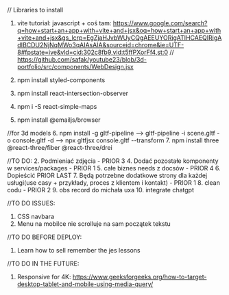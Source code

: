// Libraries to install
1. vite tutorial: javascript + coś tam: https://www.google.com/search?q=how+start+an+app+with+vite+and+jsx&oq=how+start+an+app+with+vite+and+jsx&gs_lcrp=EgZjaHJvbWUyCQgAEEUYORigATIHCAEQIRigAdIBCDU2NjNqMWo3qAIAsAIA&sourceid=chrome&ie=UTF-8#fpstate=ive&vld=cid:302c8fb9,vid:t5ffPXorFf4,st:0  // https://github.com/safak/youtube23/blob/3d-portfolio/src/components/WebDesign.jsx

2. npm install styled-components
3. npm install react-intersection-observer

4. npm i -S react-simple-maps
5. npm install @emailjs/browser

//for 3d models
6. npm install -g gltf-pipeline --> gltf-pipeline -i scene.gltf -o console.gltf -d --> npx gltfjsx console.gltf --transform
7. npm install three @react-three/fiber @react-three/drei


//TO DO:
2. Podmieniać zdjęcia - PRIOR 3 
4. Dodać pozostałe komponenty w services/packages - PRIOR 1
5. całe biznes needs z docsów - PRIOR 4 
6. Dopieścić PRIOR LAST
7. Będą potrzebne dodatkowe strony dla każdej usługi(use casy + przykłady, proces z klientem i kontakt) - PRIOR 1
8. clean codu - PRIOR 2
9. obs record do michała uxa
10. integrate chatgpt

//TO DO ISSUES:
1. CSS navbara
2. Menu na mobilce nie scrolluje na sam początek tekstu 

//TO DO BEFORE DEPLOY:
1. Learn how to sell remember the jes lessons

//TO DO IN THE FUTURE:
1. Responsive for 4K: https://www.geeksforgeeks.org/how-to-target-desktop-tablet-and-mobile-using-media-query/
